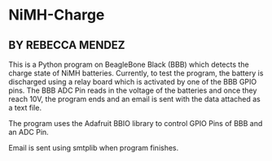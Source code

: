 # NiMH-Charge
BY REBECCA MENDEZ
---------------------------------------------------------------------------
This is a Python program on BeagleBone Black (BBB) which detects the charge state of NiMH batteries. Currently, to test the program,
the battery is discharged using a relay board which is activated by one of the BBB GPIO pins. The BBB ADC Pin reads in the voltage of the batteries and once they reach 10V, the program ends and an email is sent with the data attached as a text file.  

The program uses the Adafruit BBIO library to control GPIO Pins of BBB and an ADC Pin.

Email is sent using smtplib when program finishes.
